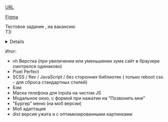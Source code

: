 [URL](https://guyfromekb.github.io/projects/roof-academy/index.html)

[Figma](https://www.figma.com/file/8qkDUTNhqoQzQGicAvwspj/%D0%A2%D0%B5%D1%81%D1%82%D0%BE%D0%B2%D0%BE%D0%B5-%D0%B4%D0%BB%D1%8F-%D0%B2%D0%B5%D1%80%D1%81%D1%82%D0%B0%D0%BB%D1%8C%D1%89%D0%B8%D0%BA%D0%B0?node-id=0%3A1) 

Тестовое задание , на вакансию  
ТЗ:
<details>  
- Десктоп вариант сайта верстаем на единицах измерения vw (чтобы при увеличении или уменьшении зума сайт в браузере смотрелся одинаково)  

- Делаем полностью резиновую верстку, без исключений для каких-либо элементов. Моб версию смещаем и адаптируем элементы как на макете  

- При адаптиве от размера экрана 992px и ниже перестраиваем верстку на единицу измерения rem или px.  

- Корректное отображение в браузерах : edge, google chrome, яндекс, opera, firefox, safari.  

- Время на выполнение тестового задания: 2 суток с момента получения задания  

- пояснение задания  на [youtube](https://www.youtube.com/watch?v=vNRSY40PdOE&feature=youtu.be)  
</details>

Итог:  
- vh Верстка (при увеличении или уменьшении зума сайт в браузере смотрелся одинаково)
- Pixel Perfect 
- SCSS / flex  / JavaScript / без сторонних библиотек ( только reboot css - для сброса стандартных стилей)  
- Бэм  
- Маска телефона для inputa на чистом JS  
- Модальное окно, с формой при нажатии на "Позвонить мне"
- "Бургер" меню (на моб версии)  
- Моб адаптация
- dist версия ужата и с оптимизированными картинками
